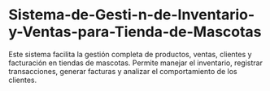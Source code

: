 # Sistema-de-Gesti-n-de-Inventario-y-Ventas-para-Tienda-de-Mascotas
Este sistema facilita la gestión completa de productos, ventas, clientes y facturación en tiendas de mascotas. Permite manejar el inventario, registrar transacciones, generar facturas y analizar el comportamiento de los clientes.
